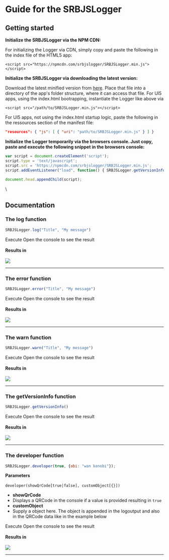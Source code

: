 <!--<script src="https://npmcdn.com/srbjslogger/SRBJSLogger.min.js"></script>-->

<!--<ui5-message-strip design="Information" hidden="true">Information MessageStrip</ui5-message-strip>-->

<!--<ui5-button icon="menu" slot="startButton" id="toggle"></ui5-button>-->

<!--<ui5-title level="H1" style="">Guide for the SRBJSLogger</ui5-title>-->

<!--<code>Testing the code</code>-->

# Guide for the SRBJSLogger

## Getting started

**Initialize the SRBJSLogger via the NPM CDN:**

For initializing the Logger via CDN, simply copy and paste the following in the index file of the HTML5 app:

```markup
<script src="https://npmcdn.com/srbjslogger/SRBJSLogger.min.js"></script>
```

**Initialize the SRBJSLogger via downloading the latest version:**

Download the latest minified version from [here](https://npmcdn.com/srbjslogger/SRBJSLogger.min.js). Place that file into a directory of the app's folder structure, where it can access that file. For UI5 apps, using the index.html bootrapping, instantiate the Logger like above via

```markup
<script src="/path/to/SRBJSLogger.min.js"></script>
```

For UI5 apps, not using the index.html startup logic, paste the following in the ressources section of the manifest file:

```json
"resources": { "js": [ { "uri": "path/to/SRBJSLogger.min.js" } ] }
```

**Initialize the Logger temporarily via the browsers console. Just copy, paste and execute the following snippet in the browsers console:**

```js
var script = document.createElement('script');
script.type = 'text/javascript';
script.src = 'https://npmcdn.com/srbjslogger/SRBJSLogger.min.js';
script.addEventListener("load", function() { SRBJSLogger.getVersionInfo(); });
    
document.head.appendChild(script);
```

\


## Documentation

### The log function

```js
SRBJSLogger.log("Title", "My message")
```

Execute Open the console to see the result\
\
**Results in**\
\
![](https://unpkg.com/srbjslogger/ressources/images/logResult.png)

***

### The error function

```js
SRBJSLogger.error("Title", "My message")
```

Execute Open the console to see the result\
\
**Results in**\
\
![](https://unpkg.com/srbjslogger/ressources/images/errorResult.png)

***

### The warn function

```js
SRBJSLogger.warn("Title", "My message")
```

Execute Open the console to see the result\
\
**Results in**\
\
![](https://unpkg.com/srbjslogger/ressources/images/warnResult.png)

***

### The getVersionInfo function

```js
SRBJSLogger.getVersionInfo()
```

Execute Open the console to see the result\
\
**Results in**\
\
![](https://unpkg.com/srbjslogger/ressources/images/getVersionInfoResult.png)

***

### The developer function

```js
SRBJSLogger.developer(true, {obi: "wan kenobi"});
```

**Parameters**\
\
`developer(showQrCode[true|false], customObject[{}])`

*   **showQrCode**
*   Displays a QRCode in the console if a value is provided resulting in `true`
*   **customObject**
*   Supply a object here. The object is appended in the logoutput and also in the QRCode data like in the example below

Execute Open the console to see the result\
\
**Results in**\
\
![](https://unpkg.com/srbjslogger/ressources/images/developerResult.png)

***
